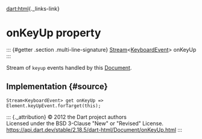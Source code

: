 [dart:html](../../dart-html/dart-html-library){._links-link}

onKeyUp property
================

::: {#getter .section .multi-line-signature}
[Stream](../../dart-async/stream-class)\<[KeyboardEvent](../keyboardevent-class)\>
onKeyUp
:::

Stream of `keyup` events handled by this [Document](../document-class).

Implementation {#source}
--------------

``` {.language-dart data-language="dart"}
Stream<KeyboardEvent> get onKeyUp => Element.keyUpEvent.forTarget(this);
```

::: {._attribution}
© 2012 the Dart project authors\
Licensed under the BSD 3-Clause \"New\" or \"Revised\" License.\
<https://api.dart.dev/stable/2.18.5/dart-html/Document/onKeyUp.html>
:::
